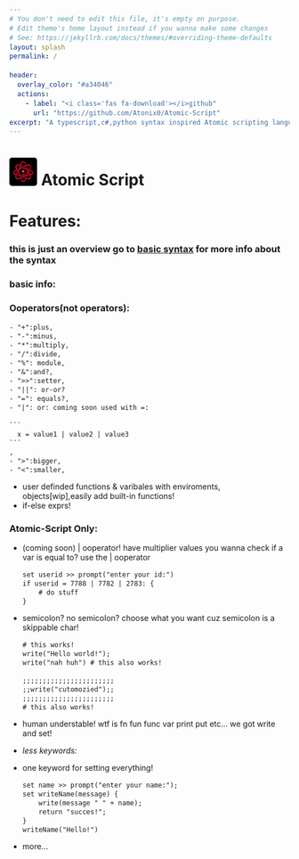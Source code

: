 ```yaml
---
# You don't need to edit this file, it's empty on purpose.
# Edit theme's home layout instead if you wanna make some changes
# See: https://jekyllrb.com/docs/themes/#overriding-theme-defaults
layout: splash
permalink: /

header:
  overlay_color: "#a34046"
  actions:
    - label: "<i class='fas fa-download'></i>github"
      url: "https://github.com/Atonix0/Atomic-Script"
excerpt: "A typescript,c#,python syntax inspired Atomic scripting language!."
---
```


# [<img src="./res/logo.png" height="10%" width = "10%">](./res/logo.png) Atomic Script
# Features:

### this is just an overview go to [basic syntax](/docs/basic_syntax) for more info about the syntax


### basic info:
### Ooperators(not operators):

    - "+":plus,
    - "-":minus,
    - "*":multiply,
    - "/":divide,
    - "%": module,
    - "&":and?,
    - ">>":setter,
    - "||": or-or?
    - "=": equals?,
    - "|": or: coming soon used with =:

    ```  
      x = value1 | value2 | value3
    ```  
    ,
    - ">":bigger,
    - "<":smaller,

- user definded functions & varibales with enviroments, objects[wip],easily add built-in functions!
- if-else exprs!


### Atomic-Script Only:
- (coming soon) | ooperator! have multiplier values you wanna check if a var is equal to? use the | ooperator
    ```
    set userid >> prompt("enter your id:")
    if userid = 7788 | 7782 | 2783: {
        # do stuff
    }

    ```

- semicolon? no semicolon? choose what you want cuz semicolon is a skippable char!

    ```
    # this works!
    write("Hello world!");
    write("nah huh") # this also works!

    ;;;;;;;;;;;;;;;;;;;;;;;
    ;;write("cutomozied");;
    ;;;;;;;;;;;;;;;;;;;;;;;
    # this also works!
    ```
- human understable! wtf is fn fun func var print put etc... we got write and set!
- *less keywords:*
- one keyword for setting everything!

    ```
    set name >> prompt("enter your name:");
    set writeName(message) {
        write(message " " + name);
        return "succes!";
    }
    writeName("Hello!")
    ```
- more...
